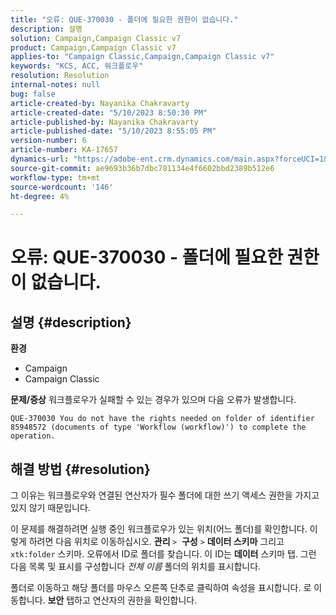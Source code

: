 ```yaml
---
title: "오류: QUE-370030 - 폴더에 필요한 권한이 없습니다."
description: 설명
solution: Campaign,Campaign Classic v7
product: Campaign,Campaign Classic v7
applies-to: "Campaign Classic,Campaign,Campaign Classic v7"
keywords: "KCS, ACC, 워크플로우"
resolution: Resolution
internal-notes: null
bug: false
article-created-by: Nayanika Chakravarty
article-created-date: "5/10/2023 8:50:30 PM"
article-published-by: Nayanika Chakravarty
article-published-date: "5/10/2023 8:55:05 PM"
version-number: 6
article-number: KA-17657
dynamics-url: "https://adobe-ent.crm.dynamics.com/main.aspx?forceUCI=1&pagetype=entityrecord&etn=knowledgearticle&id=a42ea84a-74ef-ed11-8849-6045bd006239"
source-git-commit: ae9693b36b7dbc781134e4f6602bbd2389b512e6
workflow-type: tm+mt
source-wordcount: '146'
ht-degree: 4%

---
```


# 오류: QUE-370030 - 폴더에 필요한 권한이 없습니다.

## 설명 {#description}

<b>환경</b>
- Campaign
- Campaign Classic

<b>문제/증상</b>
워크플로우가 실패할 수 있는 경우가 있으며 다음 오류가 발생합니다.


```
QUE-370030 You do not have the rights needed on folder of identifier 85948572 (documents of type 'Workflow (workflow)') to complete the operation.
```



## 해결 방법 {#resolution}


그 이유는 워크플로우와 연결된 연산자가 필수 폴더에 대한 쓰기 액세스 권한을 가지고 있지 않기 때문입니다.

이 문제를 해결하려면 실행 중인 워크플로우가 있는 위치(어느 폴더)를 확인합니다. 이렇게 하려면 다음 위치로 이동하십시오. <b>관리 </b>`>`  <b>구성</b> `>`  <b>데이터 스키마</b> 그리고 `xtk:folder` 스키마. 오류에서 ID로 폴더를 찾습니다. 이 ID는 <b>데이터</b> 스키마 탭. 그런 다음 목록 및 표시를 구성합니다 *전체 이름* 폴더의 위치를 표시합니다.

폴더로 이동하고 해당 폴더를 마우스 오른쪽 단추로 클릭하여 속성을 표시합니다. 로 이동합니다. <b>보안</b> 탭하고 연산자의 권한을 확인합니다.
